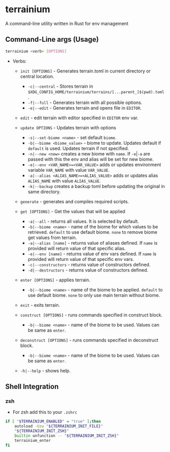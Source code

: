 # terrainium

A command-line utility written in Rust for env management

## Command-Line args (Usage)

```sh
terrainium <verb> [OPTIONS]
```

- Verbs:

  - `init [OPTIONS]` - Generates terrain.toml in current directory or
    central location.

    - `-c|--central` - Stores terrain in `$XDG_CONFIG_HOME/terrainium/terrains/[...parent_]$(pwd).toml`.
    - `-f|--full` - Generates terrain with all possible options.
    - `-e|--edit` - Generates terrain and opens file in `EDITOR`.

  - `edit` - edit terrain with editor specified in `EDITOR` env var.

  - `update OPTIONS` - Updates terrain with options

    - `-s|--set-biome <name>` - set default `biome`.
    - `-b|--biome <biome_value>` - biome to update. Updates default if `default`
      is used. Updates terrain if not specified.
    - `-n|--new <new>` creates a new biome with `name`. If `-e`|`-a` are passed with
      this the env and alias will be set for new biome.
    - `-e|--env <VAR_NAME>=<VAR_VALUE>` adds or updates environment variable `VAR_NAME`
      with value `VAR_VALUE`.
    - `-a|--alias <ALIAS_NAME>=<ALIAS_VALUE>` adds or updates alias `ALIAS_NAME`
      with value `ALIAS_VALUE`.
    - `-k|--backup` creates a backup toml before updating the original in same directory.

  - `generate` - generates and compiles required scripts.

  - `get [OPTIONS]` - Get the values that will be applied

    - `-a|--all` - returns all values. It is selected by default.
    - `-b|--biome <name>` - name of the biome for which values to be retrieved.
      `default` to use default biome. `none` to remove biome get values from terrain.
    - `-a|--alias [name]` - returns value of aliases defined. If `name` is provided
      will return value of that specific alias.
    - `-e|--env [name]` - returns value of env vars defined. If `name` is provided
      will return value of that specific env vars.
    - `-c|--constructors` - returns value of constructors defined.
    - `-d|--destructors` - returns value of constructors defined.

  - `enter [OPTIONS]` - applies terrain.

    - `-b|--biome <name>` - name of the biome to be applied. `default` to use
      default biome. `none` to only use main terrain without biome.

  - `exit` - exits terrain.

  - `construct [OPTIONS]` - runs commands specified in construct block.

    - `-b|--biome <name>` - name of the biome to be used. Values can be same as `enter`.

  - `deconstruct [OPTIONS]` - runs commands specified in deconstruct block.

    - `-b|--biome <name>` - name of the biome to be used. Values can be same as `enter`.

  - `-h|--help` - shows help.

## Shell Integration

### zsh

- For zsh add this to your `.zshrc`

```sh
if [ "$TERRAINIUM_ENABLED" = "true" ];then
    autoload -Uzw "${TERRAINIUM_INIT_FILE}"
    "${TERRAINIUM_INIT_ZSH}"
    builtin unfunction -- "${TERRAINIUM_INIT_ZSH}"
    terrainium_enter
fi
```
